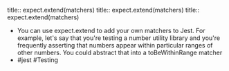 title:: expect.extend(matchers)
title:: expect.extend(matchers)
title:: expect.extend(matchers)

- You can use expect.extend to add your own matchers to Jest. For example, let's say that you're testing a number utility library and you're frequently asserting that numbers appear within particular ranges of other numbers. You could abstract that into a toBeWithinRange matcher
- #jest #Testing